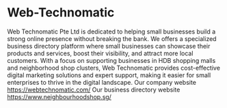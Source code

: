 # Web-Technomatic

Web Technomatic Pte Ltd is dedicated to helping small businesses build a strong online presence without breaking the bank. We offers a specialized business directory platform where small businesses can showcase their products and services, boost their visibility, and attract more local customers. With a focus on supporting businesses in HDB shopping malls and neighborhood shop clusters, Web Technomatic provides cost-effective digital marketing solutions and expert support, making it easier for small enterprises to thrive in the digital landscape.
Our company website https://webtechnomatic.com/
Our business directory website https://www.neighbourhoodshop.sg/
